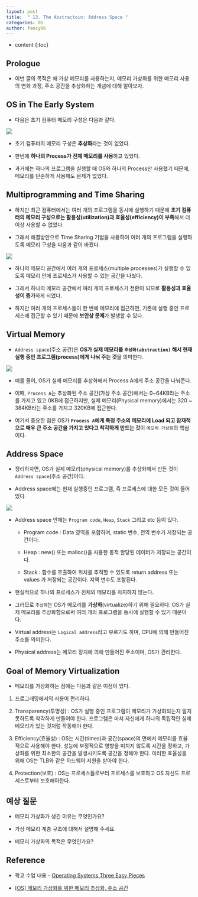 ```yaml
---
layout: post
title:  " 13. The Abstractoin: Address Space "
categories: OS
author: fancy96
---
```

* content
{:toc}

## Prologue

* 이번 글의 목적은 왜 가상 메모리를 사용하는지, 메모리 가상화를 위한 메모리 사용의 변화 과정, 주소 공간을 추상화하는 개념에 대해 알아보자.

## OS in The Early System

* 다음은 초기 컴퓨터 메모리 구성은 다음과 같다.

![](/assets/img/os/os-13-address-space-1.png)

* 초기 컴퓨터의 메모리 구성은 **추상화**라는 것이 없었다.

* 한번에 **하나의 Process가 전체 메모리를 사용**하고 있었다.

* 과거에는 하나의 프로그램을 실행할 때 OS와 하나의 Process만 사용했기 때문에, 메모리를 단순하게 사용해도 문제가 없었다.

## Multiprogramming and Time Sharing

* 하지만 최근 컴퓨터에서는 여러 개의 프로그램을 동시에 실행하기 때문에 **초기 컴퓨터의 메모리 구성으로는 활용성(utilization)과 효율성(efficiency)이 부족**해서 더 이상 사용할 수 없었다.

* 그래서 해결방안으로 Time Sharing 기법을 사용하여 여러 개의 프로그램을 실행하도록 메모리 구성을 다음과 같이 바꿨다.

![](/assets/img/os/os-13-address-space-2.png)

* 하나의 메모리 공간에서 여러 개의 프로세스(multiple processes)가 실행할 수 있도록 메모리 안에 프로세스가 사용할 수 있는 공간을 나눴다.

* 그래서 하나의 메모리 공간에서 여러 개의 프로세스가 전환이 되므로 **활용성과 효율성이 증가**하게 되었다.

* 하지만 여러 개의 프로세스들이 한 번에 메모리에 접근하면, 기존에 실행 중인 프로세스에 접근할 수 있기 때문에 **보안상 문제**가 발생할 수 있다.

## Virtual Memory

* `Address space`(주소 공간)은 **OS가 실제 메모리를 `추상화(abstraction)` 해서 현재 실행 중인 프로그램(process)에게 나눠 주는 것**을 의미한다.

![](/assets/img/os/os-13-address-space-3.png)

* 예를 들어, OS가 실제 메모리를 추상화해서 Process A에게 주소 공간을 나눠준다.

* 이때, `Process A`는 추상화된 주소 공간(가상 주소 공간)에서는 0~64KB라는 주소를 가지고 있고 0KB에 접근하지만, 실제 메모리(Physical memory)에서는 320 ~ 384KB라는 주소를 가지고 320KB에 접근한다.

* 여기서 중요한 점은 OS가 **`Process A`에게 특정 주소의 메모리에 Load 되고 잠재적으로 매우 큰 주소 공간을 가지고 있다고 착각하게 만드는 것**이 `메모리 가상화`의 핵심이다.

## Address Space

* 정리하자면, OS가 실제 메모리(physical memory)를 추상화해서 만든 것이 `Address space`(주소 공간)이다.

* Address space에는 현재 실행중인 프로그램, 즉 프로세스에 대한 모든 것이 들어있다.

![](/assets/img/os/os-13-address-space-4.png)

* Address space 안에는 `Program code`, `Heap`, `Stack` 그리고 etc 등이 있다.

    * Program code : Data 영역을 포함하며, static 변수, 전역 변수가 저장되는 공간이다.

    * Heap : new() 또는 malloc()을 사용한 동적 할당된 데이터가 저장되는 공간이다.

    * Stack : 함수를 호출하여 위치를 추적할 수 있도록 return address 또는 values 가 저장되는 공간이다. 지역 변수도 포함된다.

* 현실적으로 하나의 프로세스가 전체의 메모리를 차지하지 않는다.

* 그러므로 `추상화`는 OS가 메모리를 **가상화**(virtualize)하기 위해 필요하다. OS가 실제 메모리를 추상화함으로써 여러 개의 프로그램을 동시에 실행할 수 있기 때문이다.

* Virtual address는 `Logical address`라고 부르기도 하며, CPU에 의해 만들어진 주소를 의미한다.

* Physical address는 메모리 장치에 의해 만들어진 주소이며, OS가 관리한다.

## Goal of Memory Virtualization

* 메모리를 가상화하는 점에는 다음과 같은 이점이 있다.

1. 프로그래밍에서의 사용이 편리하다.

2. Transparency(투명성) : OS가 실행 중인 프로그램이 메모리가 가상화되는지 알지 못하도록 착각하게 만들어야 한다. 프로그램은 마치 자신에게 하나의 독립적인 실제 메모리가 있는 것처럼 작동해야 한다.

3. Efficiency(효율성) : OS는 시간(times)과 공간(space)의 면에서 메모리를 효율적으로 사용해야 한다. 성능에 부정적으로 영향을 미치지 않도록 시간을 정하고, 가상화를 위한 최소한의 공간을 발생시키도록 공간을 정해야 한다. 이러한 효율성을 위해 OS는 TLB와 같은 하드웨어 지원을 받아야 한다.

4. Protection(보호) : OS는 프로세스들로부터 프로세스를 보호하고 OS 자신도 프로세스로부터 보호해아한다.

## 예상 질문

* 메모리 가상화가 생긴 이유는 무엇인가요?

* 가상 메모리 계층 구조에 대해서 설명해 주세요.

* 메모리 가상화의 목적은 무엇인가요?

## Reference

* 학교 수업 내용 - [Operating Systems Three Easy Pieces](https://www.amazon.com/Operating-Systems-Three-Easy-Pieces/dp/198508659X)

* [[OS] 메모리 가상화를 위한 메모리 추상화, 주소 공간](https://icksw.tistory.com/129)
